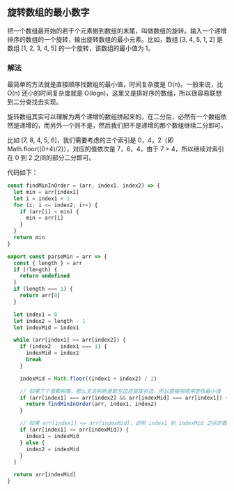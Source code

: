 ## 旋转数组的最小数字

把一个数组最开始的若干个元素搬到数组的末尾，叫做数组的旋转。输入一个递增排序的数组的一个旋转，输出旋转数组的最小元素。比如，数组 [3, 4, 5, 1, 2] 是数组 [1, 2, 3, 4, 5] 的一个旋转，该数组的最小值为 1。

### 解法

最简单的方法就是直接顺序找数组的最小值，时间复杂度是 O(n)。一般来说，比 O(n) 还小的时间复杂度就是 O(logn)，这里又是排好序的数组，所以很容易联想到二分查找去实现。

旋转数组其实可以理解为两个递增的数组拼起来的，在二分后，必然有一个数组依然是递增的，而另外一个则不是，然后我们把不是递增的那个数组继续二分即可。

比如 [7, 8, 4, 5, 6]，我们需要考虑的三个索引是 0，4，2（即 Math.floor((0+4)/2)），对应的值依次是 7，6，4，由于 7 > 4，所以继续对索引在 0 到 2 之间的部分二分即可。

代码如下：

```js
const findMinInOrder = (arr, index1, index2) => {
  let min = arr[index1]
  let i = index1 + 1
  for (i; i <= index2; i++) {
    if (arr[i] < min) {
      min = arr[i]
    }
  }
  return min
}

export const parseMin = arr => {
  const { length } = arr
  if (!length) {
    return undefined
  }
  if (length === 1) {
    return arr[0]
  }

  let index1 = 0
  let index2 = length - 1
  let indexMid = index1

  while (arr[index1] >= arr[index2]) {
    if (index2 - index1 === 1) {
      indexMid = index2
      break
    }

    indexMid = Math.floor((index1 + index2) / 2)

    // 如果三个值都相等，那么无法判断是取左边还是取右边，所以直接用顺序查找最小值
    if (arr[index1] === arr[index2] && arr[indexMid] === arr[index1]) {
      return findMinInOrder(arr, index1, index2)
    }

    // 如果 arr[index1] <= arr[indexMid]，说明 index1 到 indexMid 之间的数组都是递增的，就不用管
    if (arr[index1] <= arr[indexMid]) {
      index1 = indexMid
    } else {
      index2 = indexMid
    }
  }

  return arr[indexMid]
}
```
